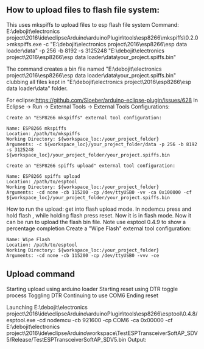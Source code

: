 How to upload files to flash file system:
----------------------------------------


This uses mkspiffs to upload files to esp flash file system
Command:
E:\debojit\electronics project\2016\ide\eclipseArduino\arduinoPlugin\tools\esp8266\mkspiffs\0.2.0>mkspiffs.exe -c "E:\debojit\electronics project\2016\esp8266\esp data loader\data" -p 256 -b 8192 -s 3125248 "E:\debojit\electronics project\2016\esp8266\esp data loader\data\your_project.spiffs.bin"

The command creates a bin file named "E:\debojit\electronics project\2016\esp8266\esp data loader\data\your_project.spiffs.bin" clubbing all files kept in "E:\debojit\electronics project\2016\esp8266\esp data loader\data" folder.

For eclipse:<https://github.com/Sloeber/arduino-eclipse-plugin/issues/628>
In Eclipse -> Run -> External Tools -> External Tools Configurations:

    Create an "ESP8266 mkspiffs" external tool configuration:

    Name: ESP8266 mkspiffs
    Location: /path/to/mkspiffs
    Working Directory: ${workspace_loc:/your_project_folder}
    Arguments: -c ${workspace_loc}/your_project_folder/data -p 256 -b 8192 -s 3125248 ${workspace_loc}/your_project_folder/your_project.spiffs.bin

    Create an "ESP8266 spiffs upload" external tool configuration:

    Name: ESP8266 spiffs upload
    Location: /path/to/esptool
    Working Directory: ${workspace_loc:/your_project_folder}
    Arguments: -cd none -cb 115200 -cp /dev/ttyUSB0 -vv -ca 0x100000 -cf ${workspace_loc}/your_project_folder/your_project.spiffs.bin

How to run the upload: get into flash upload mode. In nodemcu press and hold flash , while holding flash press reset. Now it is in flash mode. Now it can be run to upload the flash bin file.
Note use esptool 0.4.9 to show a percentage completion
    Create a "Wipe Flash" external tool configuration:

    Name: Wipe Flash
    Location: /path/to/esptool
    Working Directory: ${workspace_loc:/your_project_folder}
    Arguments: -cd none -cb 115200 -cp /dev/ttyUSB0 -vvv -ce




Upload command
--------------
Starting upload
using arduino loader
Starting reset using DTR toggle process
Toggling DTR
Continuing to use COM6
Ending reset


Launching E:\debojit\electronics project\2016\ide\eclipseArduino\arduinoPlugin\tools\esp8266\esptool\0.4.8/esptool.exe -cd nodemcu -cb 921600 -cp COM6 -ca 0x00000 -cf E:\debojit\electronics project\2016\ide\eclipseArduino\workspace\TestESPTransceiverSoftAP_SDV5/Release/TestESPTransceiverSoftAP_SDV5.bin 
Output:



